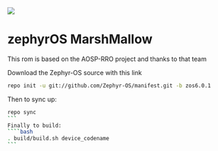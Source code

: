 <img src="https://raw.githubusercontent.com/Zephyr-OS/manifest/zos6.0.1/zephyrOS-logo.png">

zephyrOS MarshMallow  
====================

This rom is based on the AOSP-RRO project and thanks to that team

Download the Zephyr-OS source with this link
````bash
repo init -u git://github.com/Zephyr-OS/manifest.git -b zos6.0.1
````
Then to sync up: 
````bash 
repo sync 
``` 
Finally to build: 
````bash 
. build/build.sh device_codename 
```

